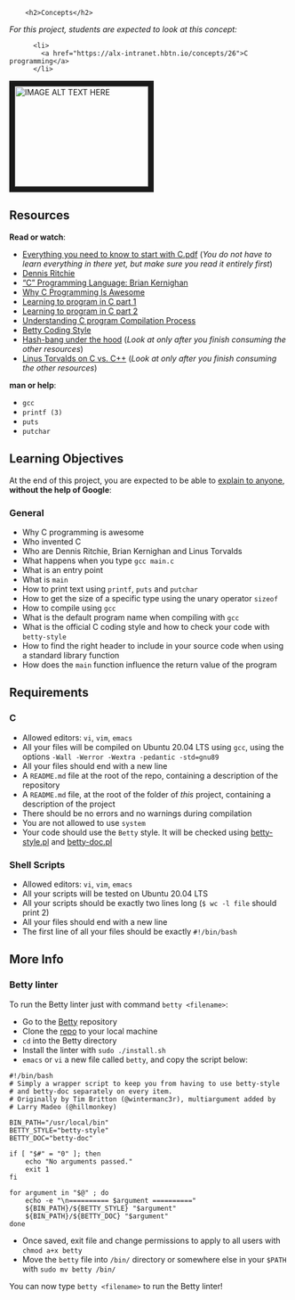 
        <h2>Concepts</h2>

  <div class="panel panel-default">
    <div class="panel-body">
      <p>
        <em>For this project, students are expected to look at this concept:</em>
      </p>

     
          <li>
            <a href="https://alx-intranet.hbtn.io/concepts/26">C programming</a>
          </li>
     

<a href="http://www.youtube.com/watch?feature=player_embedded&v=YOUTUBE_VIDEO_ID_HERE
" target="_blank"><img src="http://img.youtube.com/vi/YOUTUBE_VIDEO_ID_HERE/0.jpg" 
alt="IMAGE ALT TEXT HERE" width="240" height="180" border="10" /></a>
  
<h2>Resources</h2>

<p><strong>Read or watch</strong>:</p>

<ul>
<li><a href="https://s3.amazonaws.com/alx-intranet.hbtn.io/uploads/misc/2021/1/d801279f75de6a982a55d752dfd3632909f720f0.pdf?X-Amz-Algorithm=AWS4-HMAC-SHA256&X-Amz-Credential=AKIARDDGGGOUSBVO6H7D%2F20220310%2Fus-east-1%2Fs3%2Faws4_request&X-Amz-Date=20220310T051147Z&X-Amz-Expires=86400&X-Amz-SignedHeaders=host&X-Amz-Signature=d7057ee5de463841419397e579391d9588702131147dbbe6990d11f25b90cb30" title="Everything you need to know to start with C.pdf" target="_blank">Everything you need to know to start with C.pdf</a> (<em>You do not have to learn everything in there yet, but make sure you read it entirely first</em>)</li>
<li><a href="https://en.wikipedia.org/wiki/Dennis_Ritchie" title="Dennis Ritchie" target="_blank">Dennis Ritchie</a> </li>
<li><a href="https://www.youtube.com/watch?v=de2Hsvxaf8M" title="&quot;C&quot; Programming Language: Brian Kernighan" target="_blank">&ldquo;C&rdquo; Programming Language: Brian Kernighan</a> </li>
<li><a href="https://www.youtube.com/watch?v=smGalmxPVYc" title="Why C Programming Is Awesome" target="_blank">Why C Programming Is Awesome</a> </li>
<li><a href="https://www.youtube.com/watch?v=rk2fK2IIiiQ" title="Learning to program in C part 1" target="_blank">Learning to program in C part 1</a> </li>
<li><a href="https://www.youtube.com/watch?v=FwpP_MsZWnU" title="Learning to program in C part 2" target="_blank">Learning to program in C part 2</a> </li>
<li><a href="https://www.youtube.com/watch?v=VDslRumKvRA" title="Understanding C program Compilation Process" target="_blank">Understanding C program Compilation Process</a> </li>
<li><a href="https://github.com/holbertonschool/Betty/wiki" title="Betty Coding Style" target="_blank">Betty Coding Style</a> </li>
<li><a href="https://twitter.com/unix_byte/status/1024147947393495040?s=21" title="Hash-bang under the hood" target="_blank">Hash-bang under the hood</a> (<em>Look at only after you finish consuming the other resources</em>)</li>
<li><a href="http://harmful.cat-v.org/software/c++/linus" title="Linus Torvalds on C vs. C++" target="_blank">Linus Torvalds on C vs. C++</a> (<em>Look at only after you finish consuming the other resources</em>)</li>
</ul>

<p><strong>man or help</strong>:</p>

<ul>
<li><code>gcc</code></li>
<li><code>printf (3)</code></li>
<li><code>puts</code></li>
<li><code>putchar</code></li>
</ul>

<h2>Learning Objectives</h2>

<p>At the end of this project, you are expected to be able to <a href="/rltoken/VGWjGaWZbgcLYTwfLEBmmQ" title="explain to anyone" target="_blank">explain to anyone</a>, <strong>without the help of Google</strong>:</p>

<h3>General</h3>

<ul>
<li>Why C programming is awesome </li>
<li>Who invented C</li>
<li>Who are Dennis Ritchie, Brian Kernighan and Linus Torvalds</li>
<li>What happens when you type <code>gcc main.c</code></li>
<li>What is an entry point</li>
<li>What is <code>main</code></li>
<li>How to print text using <code>printf</code>, <code>puts</code> and <code>putchar</code></li>
<li>How to get the size of a specific type using the unary operator <code>sizeof</code></li>
<li>How to compile using <code>gcc</code></li>
<li>What is the default program name when compiling with <code>gcc</code></li>
<li>What is the official C coding style and how to check your code with <code>betty-style</code></li>
<li>How to find the right header to include in your source code when using a standard library function</li>
<li>How does the <code>main</code> function influence the return value of the program</li>
</ul>

<h2>Requirements</h2>

<h3>C</h3>

<ul>
<li>Allowed editors: <code>vi</code>, <code>vim</code>, <code>emacs</code></li>
<li>All your files will be compiled on Ubuntu 20.04 LTS using <code>gcc</code>, using the options <code>-Wall -Werror -Wextra -pedantic -std=gnu89</code></li>
<li>All your files should end with a new line</li>
<li>A <code>README.md</code> file at the root of the repo, containing a description of the repository</li>
<li>A <code>README.md</code> file, at the root of the folder of <em>this</em> project, containing a description of the project</li>
<li>There should be no errors and no warnings during compilation</li>
<li>You are not allowed to use <code>system</code></li>
<li>Your code should use the <code>Betty</code> style. It will be checked using <a href="https://github.com/holbertonschool/Betty/blob/master/betty-style.pl" title="betty-style.pl" target="_blank">betty-style.pl</a> and <a href="https://github.com/holbertonschool/Betty/blob/master/betty-doc.pl" title="betty-doc.pl" target="_blank">betty-doc.pl</a></li>
</ul>

<h3>Shell Scripts</h3>

<ul>
<li>Allowed editors: <code>vi</code>, <code>vim</code>, <code>emacs</code></li>
<li>All your scripts will be tested on Ubuntu 20.04 LTS</li>
<li>All your scripts should be exactly two lines long (<code>$ wc -l file</code> should print 2)</li>
<li>All your files should end with a new line</li>
<li>The first line of all your files should be exactly <code>#!/bin/bash</code></li>
</ul>

<h2>More Info</h2>

<h3>Betty linter</h3>

<p>To run the Betty linter just with command <code>betty &lt;filename&gt;</code>:</p>

<ul>
<li>Go to the <a href="/rltoken/wQ4sMfsWfxvyfN67Sc11zA" title="Betty" target="_blank">Betty</a> repository</li>
<li>Clone the <a href="/rltoken/wQ4sMfsWfxvyfN67Sc11zA" title="repo" target="_blank">repo</a> to your local machine</li>
<li><code>cd</code> into the Betty directory</li>
<li>Install the linter with <code>sudo ./install.sh</code></li>
<li><code>emacs</code> or <code>vi</code> a new file called <code>betty</code>, and copy the script below:</li>
</ul>

<pre><code>#!/bin/bash
# Simply a wrapper script to keep you from having to use betty-style
# and betty-doc separately on every item.
# Originally by Tim Britton (@wintermanc3r), multiargument added by
# Larry Madeo (@hillmonkey)

BIN_PATH=&quot;/usr/local/bin&quot;
BETTY_STYLE=&quot;betty-style&quot;
BETTY_DOC=&quot;betty-doc&quot;

if [ &quot;$#&quot; = &quot;0&quot; ]; then
    echo &quot;No arguments passed.&quot;
    exit 1
fi

for argument in &quot;$@&quot; ; do
    echo -e &quot;\n========== $argument ==========&quot;
    ${BIN_PATH}/${BETTY_STYLE} &quot;$argument&quot;
    ${BIN_PATH}/${BETTY_DOC} &quot;$argument&quot;
done
</code></pre>

<ul>
<li>Once saved, exit file and change permissions to apply to all users with <code>chmod a+x betty</code></li>
<li>Move the <code>betty</code> file into <code>/bin/</code> directory or somewhere else in your <code>$PATH</code> with <code>sudo mv betty /bin/</code></li>
</ul>

<p>You can now type <code>betty &lt;filename&gt;</code> to run the Betty linter!</p>

</div>
